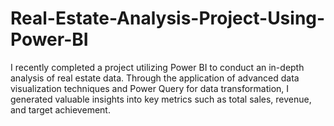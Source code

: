 # Real-Estate-Analysis-Project-Using-Power-BI
I recently completed a project utilizing Power BI to conduct an in-depth analysis of real estate data. Through the application of advanced data visualization techniques and Power Query for data transformation, I generated valuable insights into key metrics such as total sales, revenue, and target achievement. 
